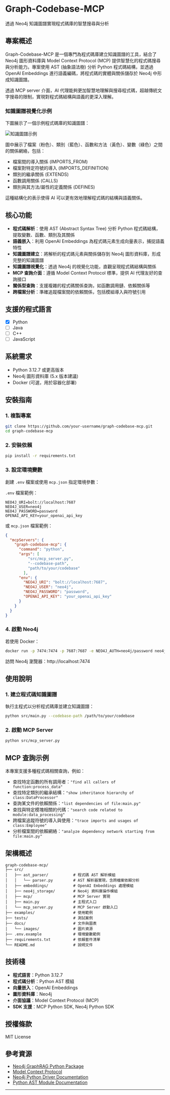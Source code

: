 # Graph-Codebase-MCP

透過 Neo4j 知識圖譜實現程式碼庫的智慧搜尋與分析

## 專案概述

Graph-Codebase-MCP 是一個專門為程式碼庫建立知識圖譜的工具，結合了 Neo4j 圖形資料庫與 Model Context Protocol (MCP) 提供智慧化的程式碼搜尋與分析能力。專案使用 AST (抽象語法樹) 分析 Python 程式碼結構，並透過 OpenAI Embeddings 進行語義編碼，將程式碼的實體與關係儲存於 Neo4j 中形成知識圖譜。

透過 MCP server 介面，AI 代理能夠更加智慧地理解與搜尋程式碼，超越傳統文字搜尋的限制，實現對程式碼結構與語義的更深入理解。

### 知識圖譜視覺化示例

下圖展示了一個示例程式碼庫的知識圖譜：

![知識圖譜示例](docs/images/example_graph.svg)

圖中展示了檔案（粉色）、類別（藍色）、函數和方法（黃色）、變數（綠色）之間的關係網絡，包括：
- 檔案間的導入關係 (IMPORTS_FROM)
- 檔案對特定符號的導入 (IMPORTS_DEFINITION)
- 類別的繼承關係 (EXTENDS)
- 函數調用關係 (CALLS)
- 類別與其方法/屬性的定義關係 (DEFINES)

這種結構化的表示使得 AI 可以更有效地理解程式碼的結構與語義關係。

## 核心功能

- **程式碼解析**：使用 AST (Abstract Syntax Tree) 分析 Python 程式碼結構，提取變數、函數、類別及其關係
- **語義嵌入**：利用 OpenAI Embeddings 為程式碼元素生成向量表示，捕捉語義特性
- **知識圖譜建立**：將解析的程式碼元素與關係儲存到 Neo4j 圖形資料庫，形成完整的知識圖譜
- **知識圖譜視覺化**：透過 Neo4j 的視覺化功能，直觀呈現程式碼結構與關係
- **MCP 查詢介面**：遵循 Model Context Protocol 標準，提供 AI 代理友好的查詢接口
- **關係型查詢**：支援複雜的程式碼關係查詢，如函數調用鏈、依賴關係等
- **跨檔案分析**：準確追蹤檔案間的依賴關係，包括模組導入與符號引用

## 支援的程式語言

- [x] Python
- [ ] Java
- [ ] C++
- [ ] JavaScript

## 系統需求

- Python 3.12.7 或更高版本
- Neo4j 圖形資料庫 (5.x 版本建議)
- Docker (可選，用於容器化部署)

## 安裝指南

### 1. 複製專案

```bash
git clone https://github.com/your-username/graph-codebase-mcp.git
cd graph-codebase-mcp
```

### 2. 安裝依賴

```bash
pip install -r requirements.txt
```

### 3. 設定環境變數

創建 `.env` 檔案或使用 `mcp.json` 指定環境參數：

`.env` 檔案範例：
```
NEO4J_URI=bolt://localhost:7687
NEO4J_USER=neo4j
NEO4J_PASSWORD=password
OPENAI_API_KEY=your_openai_api_key
```

或 `mcp.json` 檔案範例：
```json
{
  "mcpServers": {
    "graph-codebase-mcp": {
      "command": "python",
      "args": [
          "src/mcp_server.py",
          "--codebase-path",
          "path/to/your/codebase"
        ],
      "env": {
        "NEO4J_URI": "bolt://localhost:7687",
        "NEO4J_USER": "neo4j",
        "NEO4J_PASSWORD": "password",
        "OPENAI_API_KEY": "your_openai_api_key"
      }
    }
  }
}
```

### 4. 啟動 Neo4j

若使用 Docker：
```bash
docker run -p 7474:7474 -p 7687:7687 -e NEO4J_AUTH=neo4j/password neo4j:latest
```

訪問 Neo4j 瀏覽器：http://localhost:7474

## 使用說明

### 1. 建立程式碼知識圖譜

執行主程式以分析程式碼庫並建立知識圖譜：

```bash
python src/main.py --codebase-path /path/to/your/codebase
```

### 2. 啟動 MCP Server

```bash
python src/mcp_server.py
```
## MCP 查詢示例

本專案支援多種程式碼相關查詢，例如：

- 查找特定函數的所有調用者：`"find all callers of function:process_data"`
- 查找特定類別的繼承結構：`"show inheritance hierarchy of class:DataProcessor"`
- 查詢某文件的依賴關係：`"list dependencies of file:main.py"`
- 查找與特定模塊相關的代碼：`"search code related to module:data_processing"`
- 跨檔案追蹤符號的導入與使用：`"trace imports and usages of class:Employee"`
- 分析檔案間的依賴網絡：`"analyze dependency network starting from file:main.py"`

## 架構概述

```
graph-codebase-mcp/
├── src/
│   ├── ast_parser/           # 程式碼 AST 解析模組
│   │   └── parser.py         # AST 解析器實現，含跨檔案依賴分析
│   ├── embeddings/           # OpenAI Embeddings 處理模組
│   ├── neo4j_storage/        # Neo4j 資料庫操作模組
│   ├── mcp/                  # MCP Server 實現
│   ├── main.py               # 主程式入口
│   └── mcp_server.py         # MCP Server 啟動入口
├── examples/                 # 使用範例
├── tests/                    # 測試案例
├── docs/                     # 文件與圖表
│   └── images/               # 圖片資源
├── .env.example              # 環境變數範例
├── requirements.txt          # 依賴套件清單
└── README.md                 # 說明文件
```

## 技術棧

- **程式語言**：Python 3.12.7
- **程式碼分析**：Python AST 模組
- **向量嵌入**：OpenAI Embeddings
- **圖形資料庫**：Neo4j
- **介面協議**：Model Context Protocol (MCP)
- **SDK 支援**：MCP Python SDK, Neo4j Python SDK

## 授權條款

MIT License

## 參考資源

- [Neo4j GraphRAG Python Package](https://neo4j.com/blog/news/graphrag-python-package/)
- [Model Context Protocol](https://github.com/modelcontextprotocol/specification)
- [Neo4j Python Driver Documentation](https://neo4j.com/docs/api/python-driver/)
- [Python AST Module Documentation](https://docs.python.org/3/library/ast.html)

---


